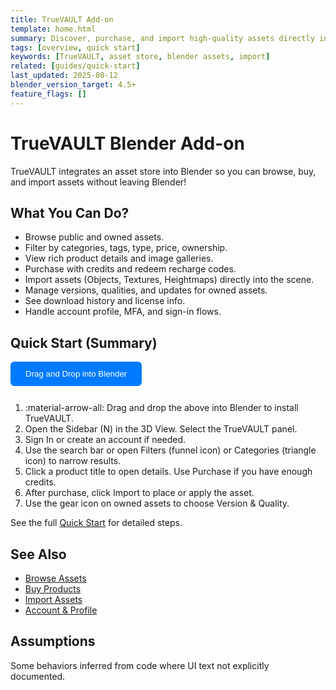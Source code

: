 ```yaml
---
title: TrueVAULT Add-on
template: home.html
summary: Discover, purchase, and import high-quality assets directly inside Blender.
tags: [overview, quick start]
keywords: [TrueVAULT, asset store, blender assets, import]
related: [guides/quick-start]
last_updated: 2025-08-12
blender_version_target: 4.5+
feature_flags: []
---
```


# TrueVAULT Blender Add-on

TrueVAULT integrates an asset store into Blender so you can browse, buy, and import assets without leaving Blender!

## What You Can Do?
- Browse public and owned assets.
- Filter by categories, tags, type, price, ownership.
- View rich product details and image galleries.
- Purchase with credits and redeem recharge codes.
- Import assets (Objects, Textures, Heightmaps) directly into the scene.
- Manage versions, qualities, and updates for owned assets.
- See download history and license info.
- Handle account profile, MFA, and sign-in flows.

## Quick Start (Summary)
<div class="truevault-install-action" data-install-url="https://antnxpyjvpvklwhdwhmq.supabase.co/true_vault.zip?repository=%2Ffunctions%2Fv1%2Fget-repo&blender_version_min=4.5.0" data-platform="" download="truevault-addon-latest.zip">
  <div class="truevault-drag-group">
    <button class="truevault-drag-button" draggable="true" style="display: inline-flex; align-items: center; gap: 8px; padding: 12px 24px; background: #007bff; color: white; border: none; border-radius: 6px; cursor: move; font-weight: 500; text-decoration: none; margin-bottom: 12px;" ondragstart="handleDragStart(event)">
    <span>Drag and Drop into Blender</span>
    </button>
  </div>
  <!-- <small style="display: block; text-align: center; color: #666; font-size: 14px;">
    ...or <a href="https://antnxpyjvpvklwhdwhmq.supabase.co/true_vault.zip?repository=%2Ffunctions%2Fv1%2Fget-repo&blender_version_min=4.5.0" download="truevault-addon-latest.zip" style="color: #007bff; text-decoration: underline;">download</a> 
    and <a href="https://docs.blender.org/manual/en/dev/editors/preferences/extensions.html#install" target="_blank" style="color: #007bff; text-decoration: underline;">Install from Disk</a>
  </small> -->
</div>

<script>
    function handleDragStart(event) {
        // Get the install URL from the parent container
    const container = event.target.closest('.truevault-install-action');
    const installUrl = container.getAttribute('data-install-url');
    
    // Set the drag data - this is what Blender will receive
    event.dataTransfer.setData('text/uri-list', installUrl);
    event.dataTransfer.setData('text/plain', installUrl);
    
    // Set drag effect
    event.dataTransfer.effectAllowed = 'copy';
    
    // Optional: Add visual feedback during drag
    event.target.style.opacity = '0.5';
}

// Add dragend event to restore visual state
document.addEventListener('DOMContentLoaded', function() {
    const dragButton = document.querySelector('.truevault-drag-button');
    if (dragButton) {
        dragButton.addEventListener('dragend', function(event) {
            event.target.style.opacity = '1';
        });
    }
});
</script>

1. :material-arrow-all: Drag and drop the above into Blender to install TrueVAULT.
2. Open the Sidebar (N) in the 3D View. Select the TrueVAULT panel.
3. Sign In or create an account if needed.
4. Use the search bar or open Filters (funnel icon) or Categories (triangle icon) to narrow results.
5. Click a product title to open details. Use Purchase if you have enough credits.
6. After purchase, click Import to place or apply the asset.
7. Use the gear icon on owned assets to choose Version & Quality.

See the full [Quick Start](guides/quick-start.md) for detailed steps.

## See Also
- [Browse Assets](guides/browse-assets.md)
- [Buy Products](guides/buy-products.md)
- [Import Assets](guides/import-assets.md)
- [Account & Profile](guides/account-profile.md)

## Assumptions
Some behaviors inferred from code where UI text not explicitly documented.

